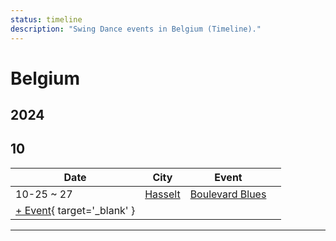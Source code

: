 ```yaml
---
status: timeline
description: "Swing Dance events in Belgium (Timeline)."
---
```


# Belgium

## 2024

## 10

| Date | City | Event | |
| --- | --- | --- | --- |
| 10-25 ~ 27 | [Hasselt](by_city.md#hasselt) | [Boulevard Blues](boulevard-blues-2024.md) |  |
| [+ Event](https://github.com/swingdance/events/issues/new?assignees=&labels=add+event&projects=&template=02-add_entity.yml&title=%5B2024%2Ffr_BE%5D%20%3CName%3E&region=fr_BE&province=&city=&org_id=&date_starts=2024-10-&date_ends=2024-10-){ target='_blank' }

---

